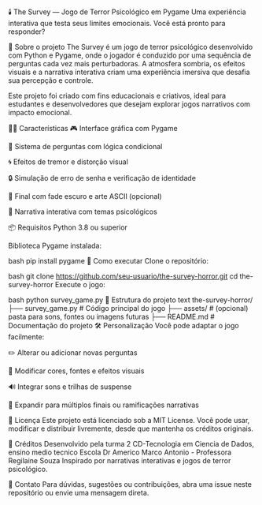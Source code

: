 🕯️ The Survey — Jogo de Terror Psicológico em Pygame
Uma experiência interativa que testa seus limites emocionais. Você está pronto para responder?

🧠 Sobre o projeto
The Survey é um jogo de terror psicológico desenvolvido com Python e Pygame, onde o jogador é conduzido por uma sequência de perguntas cada vez mais perturbadoras. A atmosfera sombria, os efeitos visuais e a narrativa interativa criam uma experiência imersiva que desafia sua percepção e controle.

Este projeto foi criado com fins educacionais e criativos, ideal para estudantes e desenvolvedores que desejam explorar jogos narrativos com impacto emocional.

🧟‍♂️ Características
🎮 Interface gráfica com Pygame

🧩 Sistema de perguntas com lógica condicional

🌀 Efeitos de tremor e distorção visual

🔒 Simulação de erro de senha e verificação de identidade

🎃 Final com fade escuro e arte ASCII (opcional)

🧠 Narrativa interativa com temas psicológicos

📦 Requisitos
Python 3.8 ou superior

Biblioteca Pygame instalada:

bash
pip install pygame
🚀 Como executar
Clone o repositório:

bash
git clone https://github.com/seu-usuario/the-survey-horror.git
cd the-survey-horror
Execute o jogo:

bash
python survey_game.py
📁 Estrutura do projeto
text
the-survey-horror/
├── survey_game.py       # Código principal do jogo
├── assets/              # (opcional) pasta para sons, fontes ou imagens futuras
├── README.md            # Documentação do projeto
🛠️ Personalização
Você pode adaptar o jogo facilmente:

✏️ Alterar ou adicionar novas perguntas

🎨 Modificar cores, fontes e efeitos visuais

🔊 Integrar sons e trilhas de suspense

🧱 Expandir para múltiplos finais ou ramificações narrativas

📜 Licença
Este projeto está licenciado sob a MIT License. Você pode usar, modificar e distribuir livremente, desde que mantenha os créditos originais.

🤝 Créditos
Desenvolvido pela turma 2 CD-Tecnologia em Ciencia de Dados, ensino medio tecnico Escola Dr Americo Marco Antonio - Professora Regilaine Souza 
Inspirado por narrativas interativas e jogos de terror psicológico.

💬 Contato
Para dúvidas, sugestões ou contribuições, abra uma issue neste repositório ou envie uma mensagem direta.
